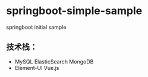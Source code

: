 # springboot-simple-sample
springboot initial sample

## 技术栈：

+ MySQL ElasticSearch MongoDB
+ Element-UI Vue.js

